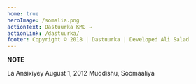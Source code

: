 ```yaml
---
home: true
heroImage: /somalia.png
actionText: Dastuurka KMG →
actionLink: /dastuurka/
footer: Copyright © 2018 | Dastuurka | Developed Ali Salad
---
```

<div class="tip custom-block"><p class="custom-block-title"></p><strong>NOTE</strong><p>La Ansixiyey August 1, 2012 Muqdishu, Soomaaliya</p></div>

